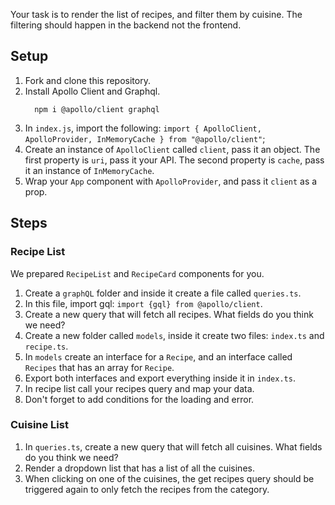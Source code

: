 Your task is to render the list of recipes, and filter them by cuisine. The filtering should happen in the backend not the frontend.

## Setup

1. Fork and clone this repository.
2. Install Apollo Client and Graphql.
   ```shell
     npm i @apollo/client graphql
   ```
3. In `index.js`, import the following: `import { ApolloClient, ApolloProvider, InMemoryCache } from "@apollo/client"`;
4. Create an instance of `ApolloClient` called `client`, pass it an object. The first property is `uri`, pass it your API. The second property is `cache`, pass it an instance of `InMemoryCache`.
5. Wrap your `App` component with `ApolloProvider`, and pass it `client` as a prop.

## Steps

### Recipe List

We prepared `RecipeList` and `RecipeCard` components for you.

1. Create a `graphQL` folder and inside it create a file called `queries.ts`.
2. In this file, import gql: `import {gql} from @apollo/client`.
3. Create a new query that will fetch all recipes. What fields do you think we need?
4. Create a new folder called `models`, inside it create two files: `index.ts` and `recipe.ts`.
5. In `models` create an interface for a `Recipe`, and an interface called `Recipes` that has an array for `Recipe`.
6. Export both interfaces and export everything inside it in `index.ts`.
7. In recipe list call your recipes query and map your data.
8. Don't forget to add conditions for the loading and error.

### Cuisine List

1. In `queries.ts`, create a new query that will fetch all cuisines. What fields do you think we need?
2. Render a dropdown list that has a list of all the cuisines.
3. When clicking on one of the cuisines, the get recipes query should be triggered again to only fetch the recipes from the category.

